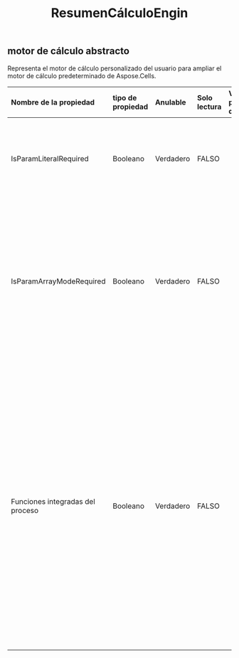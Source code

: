 ﻿---
title: ResumenCálculoEngin
second_title: Aspose.Cells Cloud Documen
type: docs
url: /es/specification/model/abstractcalculationengine/
description: "Aspose.Cells Especificación del modelo de nube: AbstractCalculationEngine. Maneje sin esfuerzo Excel y otros documentos de hoja de cálculo con funciones como abrir, generar, editar, dividir, fusionar, comparar y convertir."
kwords: Excel, Office, Hoja de cálculo, Nube REST API, AbstractCalculationEngine
weight: 50
---
## **motor de cálculo abstracto**

Representa el motor de cálculo personalizado del usuario para ampliar el motor de cálculo predeterminado de Aspose.Cells.

| Nombre de la propiedad| tipo de propiedad| Anulable| Solo lectura| Valor por defecto| Descripción|
|:- |:- |:- |:- |:- |:- |
| IsParamLiteralRequired| Booleano| Verdadero| FALSO|| Indica si este motor necesita el texto literal del parámetro mientras realiza el cálculo. El valor predeterminado es falso.|
| IsParamArrayModeRequired| Booleano| Verdadero| FALSO|| Indica si este motor necesita que el parámetro se calcule en modo matriz. El valor predeterminado es falso. Si es necesario al calcular funciones personalizadas, esta propiedad debe establecerse como verdadera.|
| Funciones integradas del proceso| Booleano| Verdadero| FALSO|| Esta implementación debe verificar y procesar las funciones integradas que han sido admitidas por el motor integrado. El valor predeterminado es falso. Si el usuario necesita cambiar la lógica de cálculo de algunas funciones integradas, esta propiedad debe establecerse como verdadera. De lo contrario, deje esta propiedad como falsa para considerar el rendimiento.|

